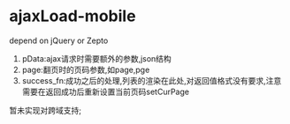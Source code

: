 # ajaxLoad-mobile
depend on jQuery or Zepto

1. pData:ajax请求时需要额外的参数,json结构
2. page:翻页时的页码参数,如page,pge
3. success_fn:成功之后的处理,列表的渲染在此处,对返回值格式没有要求,注意需要在返回成功后重新设置当前页码setCurPage

暂未实现对跨域支持;